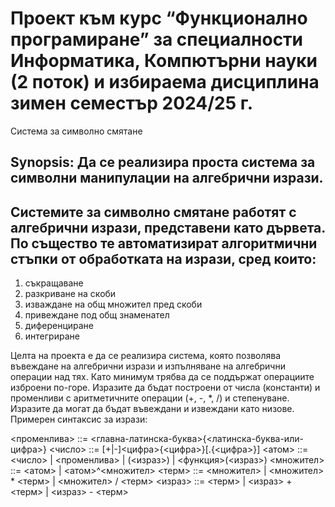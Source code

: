 
# Проект към курс “Функционално програмиране” за специалности Информатика, Компютърни науки (2 поток) и избираема дисциплина зимен семестър 2024/25 г.

Система за символно смятане

## Synopsis: Да се реализира проста система за символни манипулации на алгебрични изрази.
## Системите за символно смятане работят с алгебрични изрази, представени като дървета. По същество те автоматизират алгоритмични стъпки от обработката на изрази, сред които: 
1. съкращаване
2. разкриване на скоби
3. изваждане на общ множител пред скоби
4. привеждане под общ знаменател
5. диференциране
6. интегриране

Целта на проекта е да се реализира система, която позволява въвеждане на алгебрични изрази и изпълняване на алгебрични операции над тях. Като минимум трябва да се поддържат операциите изброени по-горе. Изразите да бъдат построени от числа (константи) и променливи с аритметичните операции (+, -, *, /) и степенуване. Изразите да могат да бъдат въвеждани и извеждани като низове. Примерен синтаксис за изрази:

<променлива> ::= <главна-латинска-буква>{<латинска-буква-или-цифра>}
<число> ::= [+|-]<цифра>{<цифра>}[.{<цифра>}]
<атом> ::= <число> | <променлива> | (<израз>) | <функция>(<израз>)
<множител> ::= <атом> | <атом>^<множител>
<терм> ::= <множител> | <множител> * <терм> | <множител> / <терм>
<израз> ::= <терм> | <израз> + <терм> | <израз> - <терм>


